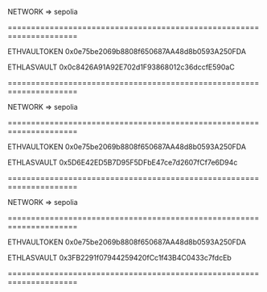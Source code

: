 NETWORK => sepolia

=====================================================================

ETHVAULTOKEN 0x0e75be2069b8808f650687AA48d8b0593A250FDA

ETHLASVAULT 0x0c8426A91A92E702d1F93868012c36dccfE590aC

=====================================================================

NETWORK => sepolia

=====================================================================

ETHVAULTOKEN 0x0e75be2069b8808f650687AA48d8b0593A250FDA

ETHLASVAULT 0x5D6E42ED5B7D95F5DFbE47ce7d2607fCf7e6D94c

=====================================================================

NETWORK => sepolia

=====================================================================

ETHVAULTOKEN 0x0e75be2069b8808f650687AA48d8b0593A250FDA

ETHLASVAULT 0x3FB2291f07944259420fCc1f43B4C0433c7fdcEb

=====================================================================
